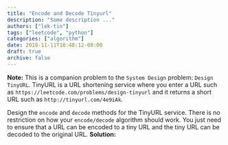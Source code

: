 ```yaml
---
title: "Encode and Decode Tinyurl"
description: "Some description ..."
authors: ["lek-tin"]
tags: ["leetcode", "python"]
categories: ["algorithm"]
date: 2018-11-11T18:48:12-08:00
draft: true
archive: false
---
```

**Note:** This is a companion problem to the `System Design` problem: `Design TinyURL`.
TinyURL is a URL shortening service where you enter a URL such as `https://leetcode.com/problems/design-tinyurl` and it returns a short URL such as `http://tinyurl.com/4e9iAk`.

Design the `encode` and `decode` methods for the TinyURL service. There is no restriction on how your `encode/decode` algorithm should work. You just need to ensure that a URL can be encoded to a tiny URL and the tiny URL can be decoded to the original URL.
**Solution:**
```python
```